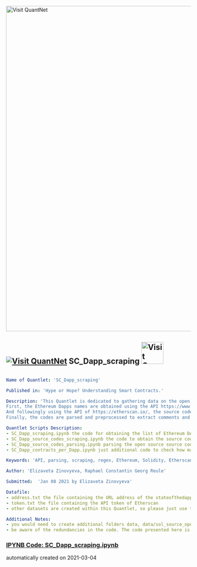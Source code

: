 [<img src="https://github.com/QuantLet/Styleguide-and-FAQ/blob/master/pictures/banner.png" width="888" alt="Visit QuantNet">](http://quantlet.de/)

## [<img src="https://github.com/QuantLet/Styleguide-and-FAQ/blob/master/pictures/qloqo.png" alt="Visit QuantNet">](http://quantlet.de/) **SC_Dapp_scraping** [<img src="https://github.com/QuantLet/Styleguide-and-FAQ/blob/master/pictures/QN2.png" width="60" alt="Visit QuantNet 2.0">](http://quantlet.de/)

```yaml

Name of Quantlet: 'SC_Dapp_scraping'

Published in: 'Hype or Hope? Understanding Smart Contracts.'

Description: 'This Quantlet is dedicated to gathering data on the open source source codes of Solidity Smart Contracts.
First, the Ethereum Dapps names are obtained using the API https://www.stateofthedapps.com/. For each DApp the list of smart contract hashes were obtained if available (Also through the API of state of the Dapps).
And followingly using the API of https://etherscan.io/, the source codes (if verified) are obtained for the open source Dapps.
Finally, the codes are parsed and preprocessed to extract comments and merged with the category from the State of the Dapps and stored as a csv file.'

Quantlet Scripts Description:
- SC_Dapp_scraping.ipynb the code for obtaining the list of Ethereum DApps and hashes for each DApp
- SC_Dapp_source_codes_scraping.ipynb the code to obtain the source codes of open source verified Solidity Smart Contracts using API of Etherscan
- SC_Dapp_source_codes_parsing.ipynb parsing the open source source codes using regex
- SC_Dapp_contracts_per_Dapp.ipynb just additional code to check how many source codes have different DApps

Keywords: 'API, parsing, scraping, regex, Ethereum, Solidity, Etherscan, smart contracts, stateofthedapps'

Author: 'Elizaveta Zinovyeva, Raphael Constantin Georg Reule'

Submitted:  'Jan 08 2021 by Elizaveta Zinovyeva'

Datafile:
- address.txt the file containing the URL address of the stateofthedapps API, you can contact the website's team for the address
- token.txt the file containing the API token of Etherscan
- other datasets are created within this Quantlet, so please just use the codes in the order listed in Quantlet Scripts Description

Additional Notes:
- you would need to create additional folders data, data/sol_source_open_source and data/sol_source_not_verified_open_source
- be aware of the redundancies in the code. The code presented here is not made for production (neither it is optimized for production). It's purpose is solely to see and to be able to compare all the numbers presented in the paper

```

### [IPYNB Code: SC_Dapp_scraping.ipynb](SC_Dapp_scraping.ipynb)


automatically created on 2021-03-04